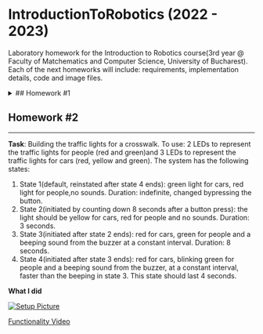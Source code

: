 # IntroductionToRobotics (2022 - 2023)

Laboratory homework for the Introduction to Robotics course(3rd year @ Faculty of Matchematics and Computer Science, University of Bucharest). Each of the next homeworks will include: requirements, implementation details, code and image files. 

<details>

<summary>## Homework #1</summary>

Assignment
---
**Task:** Use a separate potentiometer in controlling each of the
color of the RGB led (Red, Green and Blue). The control must be done
with digital electronics.

**How?** We're gonna connect each of the 3 potentiometers to 3 pins (I chose A0, A1, A2) and each of the RGB colors to 3 pins (I chose 11, 10, 9).
Using Arduino, we read the value of each potentiometer and pass it to the corresponding color in the RGB Led.

**What I did**

[![Setup Picture](https://i.postimg.cc/J01bPrgy/assignment.jpg)](https://postimg.cc/KkHkY2mF)

[Functionality Video](https://youtube.com/shorts/4djHFnrXhTU?feature=share)



Exercise 1
---
**Task:** Make a blinking LED *without using* delay() function.

**Why?**
The delay() function pauses the program for the amount of time specified as a parameter.
While it is easy to create a blinking LED with the delay() function and many sketches use
short delays for such tasks as switch debouncing, the use of delay() in a sketch has
significant drawbacks. No other reading of sensors, mathematical calculations, or pin
manipulation can go on during the delay function, so in effect, it brings most other activity to
a halt. More knowledgeable programmers usually avoid the use of delay() for timing of
events longer than 10’s of milliseconds unless the Arduino sketch is very simple.

**How?**
Best way is to use **millis()**. This function returns the number of milliseconds passed since the Arduino board began running the current program.
There's 2 main advantages with millis() compared to delay(). Firstly, the timing is accurate.  With millis() we can ensure that the loop runs as often as we want, regardless of the execution time (obviously as long as the execution time is less time the desired period). With delay() this is not possible since we do not know how long the loop execution time is.
The other advantage with millis() is that it won’t prevent us from running code while “waiting”.

**Example**

With delay():

```
delay(1000);
digitalWrite(ledPin, LOW);
```

With millis():

```
if (millis() >= previousMillis + interval){
    previousMillis += interval;
    digitalWrite(ledPin, LOW);
  }
```

**What I did**

[![Setup Picture](https://i.postimg.cc/zGJx63Fz/hw1-1.jpg)](https://postimg.cc/vcN76YKk)

[Functionality Video](https://youtu.be/Mvy08pWvHFI)


Exercise 2
---

**Task:** Fading a LED with the potentiometer.

**What I did**

[![Setup Picture](https://i.postimg.cc/kG8d1wPh/hw1-2.jpg)](https://postimg.cc/4HJMn6dz)

[Functionality Video](https://youtube.com/shorts/yT9gC4pJmiY?feature=share)
</details>


## Homework #2
---
**Task**: Building the traffic lights for a crosswalk. To use: 2 LEDs to represent the traffic lights for people (red and green)and 3 LEDs to represent the traffic lights for cars (red, yellow and green).
The system has the following states:
1. State 1(default, reinstated after state 4 ends): green light for cars, red light for people,no sounds. Duration: indefinite, changed bypressing the button.
2. State 2(initiated by counting down 8 seconds after a button press): the light should be yellow for cars, red for people and no sounds. Duration: 3 seconds.
3. State 3(initiated after state 2 ends): red for cars, green for people and a beeping sound from the buzzer at a constant interval. Duration: 8 seconds.
4. State 4(initiated after state 3 ends): red for cars, blinking green for people and a beeping sound from the buzzer,  at a constant interval, faster than the beeping in state 3. This state should last 4 seconds.

**What I did**

[![Setup Picture](https://i.postimg.cc/QxxZPGjS/hw2.jpg)](https://postimg.cc/hhwYzYz7)

[Functionality Video](https://youtu.be/-LcT8adIUzk)